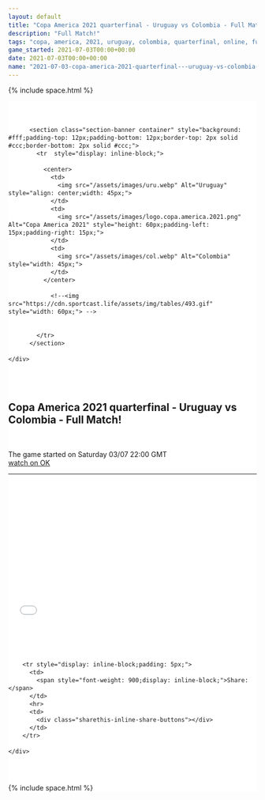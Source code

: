 ```yaml
---
layout: default
title: "Copa America 2021 quarterfinal - Uruguay vs Colombia - Full Match!"
description: "Full Match!"
tags: "copa, america, 2021, uruguay, colombia, quarterfinal, online, full, match"
game_started: 2021-07-03T00:00+00:00
date: 2021-07-03T00:00+00:00
name: "2021-07-03-copa-america-2021-quarterfinal---uruguay-vs-colombia---full-match.md"
---
```


  {% include space.html %}

<style>

  .seccion-banner {
    background-color: #e3dbdb;
    padding: 10px;
  }

  .iframe-container {
    overflow: hidden;
    /* 16:9 aspect ratio */
    padding-top: 56.25%;
    position: relative;
  }

  .iframe-container iframe {
    border: 0;
    height: 100%;
    left: 0;
    position: absolute;
    top: 0;
    width: 100%;
  }

</style>



<div class="container" style="background-color: #fff;padding-top: 35px;">


   <div class="row">
    <div class="col-sm-12" style="background: #fff;">

          <section class="section-banner container" style="background: #fff;padding-top: 12px;padding-bottom: 12px;border-top: 2px solid #ccc;border-bottom: 2px solid #ccc;">
            <tr  style="display: inline-block;">

              <center>
                <td>
                  <img src="/assets/images/uru.webp" Alt="Uruguay" style="align: center;width: 45px;">
                </td>
                <td>
                  <img src="/assets/images/logo.copa.america.2021.png" Alt="Copa America 2021" style="height: 60px;padding-left: 15px;padding-right: 15px;">
                </td>
                <td>
                  <img src="/assets/images/col.webp" Alt="Colombia" style="width: 45px;">
                </td>
              </center>

                <!--<img src="https://cdn.sportcast.life/assets/img/tables/493.gif" style="width: 60px;"> -->


            </tr>
          </section>

    </div>
  </div>

  <section>
    <div class="container" style="padding-top: 35px;padding-bottom: 35px;">
      <div class="row">
        <h2>Copa America 2021 quarterfinal - Uruguay vs Colombia - Full Match!</h2><br>
        <p>The game started on <span>Saturday 03/07 22:00 GMT</span><br>
        <a href="//ok.ru/videoembed/2711825746611">watch on OK</a></p>
        <hr>
        <div class="col-sm-12 iframe-container">
          <iframe src="//ok.ru/videoembed/2711825746611" allowfullscreen></iframe> <!-- <iframe width="560" height="315" src="//ok.ru/videoembed/2685580413619" frameborder="0" allow="autoplay" allowfullscreen></iframe> //ok.ru/videoembed/2683932773043 -->
        </div>
      </div>
    </div>
  </section>

<section>
  <div class="row" style="padding-top: 30px;padding-bottom: 30px;">
    <div class="col-sm-12" style="background-color: #fff;">

        <tr style="display: inline-block;padding: 5px;">
          <td>
            <span style="font-weight: 900;display: inline-block;">Share: </span>
          </td>
          <hr>
          <td>
            <div class="sharethis-inline-share-buttons"></div>
          </td>
        </tr>

    </div>
  </div>
</section>

  {% include space.html %}
